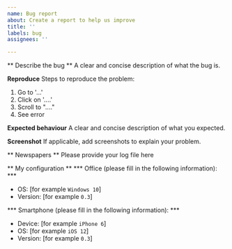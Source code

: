 ```yaml
---
name: Bug report
about: Create a report to help us improve
title: ''
labels: bug
assignees: ''

---
```


** Describe the bug **
A clear and concise description of what the bug is.

**Reproduce**
Steps to reproduce the problem:
1. Go to '...'
2. Click on '....'
3. Scroll to "...."
4. See error

**Expected behaviour**
A clear and concise description of what you expected.

**Screenshot**
If applicable, add screenshots to explain your problem.

** Newspapers **
Please provide your log file here

** My configuration **
*** Office (please fill in the following information): ***
- OS: [for example `Windows 10`]
- Version: [for example `0.3`]

*** Smartphone (please fill in the following information): ***
- Device: [for example `iPhone 6`]
- OS: [for example `iOS 12`]
- Version: [for example `0.3`]

